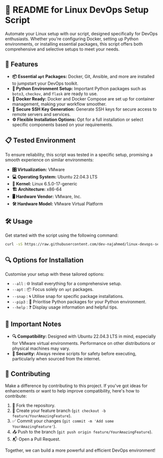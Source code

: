 # 📘 README for Linux DevOps Setup Script

Automate your Linux setup with our script, designed specifically for DevOps
enthusiasts. Whether you're configuring Docker, setting up Python environments,
or installing essential packages, this script offers both comprehensive and
selective setups to meet your needs.

## 🚀 Features

- **📦 Essential `apt` Packages:** Docker, Git, Ansible, and more are installed
to jumpstart your DevOps toolkit.
- **🐍 Python Environment Setup:** Important Python packages such as `boto3`,
`checkov`, and `flask` are ready to use.
- **🐳 Docker Ready:** Docker and Docker Compose are set up for container
management, making your workflow smoother.
- **🔐 Secure SSH Key Generation:** Generate SSH keys for secure access to
remote servers and services.
- **⚙️ Flexible Installation Options:** Opt for a full installation or select
specific components based on your requirements.

## 📋 Tested Environment

To ensure reliability, this script was tested in a specific setup, promising a
smooth experience on similar environments:

- **🎛 Virtualization:** VMware
- **💻 Operating System:** Ubuntu 22.04.3 LTS
- **🔧 Kernel:** Linux 6.5.0-17-generic
- **🏗 Architecture:** x86-64
- **🖥 Hardware Vendor:** VMware, Inc.
- **🛠 Hardware Model:** VMware Virtual Platform

## 🛠 Usage

Get started with the script using the following command:

```bash
curl -sS https://raw.githubusercontent.com/dev-najahmed/linux-devops-setup/main/devops_setup_script.sh | bash 
```
## 🔍 Options for Installation

Customise your setup with these tailored options:

- `--all` : 🌐 Install everything for a comprehensive setup.
- `--apt` : 📦 Focus solely on `apt` packages.
- `--snap` : 🌀 Utilise snap for specific package installations.
- `--pip3` : 🐍 Prioritise Python packages for your Python environment.
- `--help` : ❓ Display usage information and helpful tips.

## 📝 Important Notes

- **🔍 Compatibility:** Designed with Ubuntu 22.04.3 LTS in mind, especially
for VMware virtual environments. Performance on other distributions or physical
machines may vary.
- **🔐 Security:** Always review scripts for safety before executing,
particularly when sourced from the internet.

## 🤝 Contributing

Make a difference by contributing to this project. If you've got ideas for
enhancements or want to help improve compatibility, here's how to contribute:

1. 🍴 Fork the repository.
2. 🌟 Create your feature branch (`git checkout -b feature/YourAmazingFeature`).
3. ✅ Commit your changes (`git commit -m 'Add some YourAmazingFeature'`).
4. 📤 Push to the branch (`git push origin feature/YourAmazingFeature`).
5. 📬 Open a Pull Request.

Together, we can build a more powerful and efficient DevOps environment!
